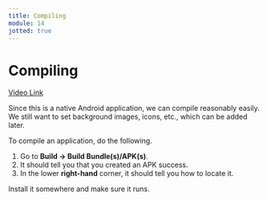 ```yaml
---
title: Compiling
module: 14
jotted: true
---
```


# Compiling

<a href="https://umontana.zoom.us/rec/play/u50vduD8_2o3TICUsASDB_5wW43oJv-s1SkY__cFyBq8AndVOlPzYrtEMbRzwJe6mJqLZdacvAi9LMs?continueMode=true&_x_zm_rtaid=G4Add6vVSduO6RsyHuAu_A.1586561511718.8a343e83de4846f70f0030d0dc81d501&_x_zm_rhtaid=994">Video Link</a>

Since this is a native Android application, we can compile reasonably easily.  We still want to set background images, icons, etc., which can be added later.

To compile an application, do the following.

1. Go to **Build -> Build Bundle(s)/APK(s)**.
2. It should tell you that you created an APK success.
3. In the lower **right-hand** corner, it should tell you how to locate it.

Install it somewhere and make sure it runs.